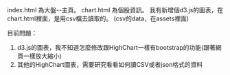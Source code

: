 index.html 為大盤--主頁。
chart.html 為個股資訊。
我有新增個d3.js的圖表，在chart.html裡面，是用csv檔去讀取的。
(csv的data，在assets裡面)


目前問題：
1.  d3.js的圖表，我不知道怎麼修改跟HighChart一樣有bootstrap的功能(跟著網頁一樣放大縮小)
2.  其他的HighChart圖表，需要研究看看如何讀CSV或者json格式的資料

